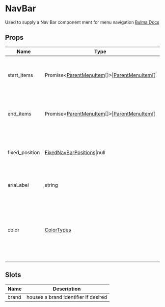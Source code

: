 # NavBar

Used to supply a Nav Bar component ment for menu navigation
[Bulma Docs](https://bulma.io/documentation/components/navbar/)
## Props

| Name    | Type | Values | Default | Description |
| -------- | ------- | -------- | ------- | ------- |
| start_items | Promise\<[ParentMenuItem](../types.md#ParentMenuItem)\[\]\>\|[ParentMenuItem](../types.md#ParentMenuItem)\[\] ||  | The menu items to appear at the start of the nav bar (left)|
| end_items | Promise\<[ParentMenuItem](../types.md#ParentMenuItem)\[\]\>\|[ParentMenuItem](../types.md#ParentMenuItem)\[\] ||  | The menu items to appear at the end of the nav bar (right)|
| fixed_position | [FixedNavBarPositions](../enums.md#FixedNavBarPositions)\|null |top, bottom| null | If desired to affix the menu to a given position on the screen|
| ariaLabel | string || 'navigation' | The aria label to use for the nav bar|
| color | [ColorTypes](../enums.md#ColorTypes) |white, black, light, dark, primary, link, info, success, warning, danger|  | The color to use for the nav bar|
## Slots

| Name    | Description |
| ------- | ------- |
| brand|houses a brand identifier if desired|
